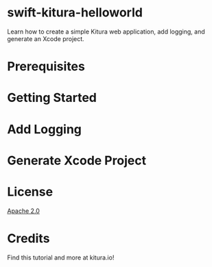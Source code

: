 # swift-kitura-helloworld

Learn how to create a simple Kitura web application, add logging, and generate an Xcode project.

# Prerequisites

# Getting Started

# Add Logging

# Generate Xcode Project

# License
[Apache 2.0](LICENSE)

# Credits
Find this tutorial and more at kitura.io!
